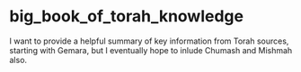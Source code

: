 # big_book_of_torah_knowledge
I want to provide a helpful summary of key information from Torah sources, starting with Gemara, but I eventually hope to inlude Chumash and Mishmah also.
  
